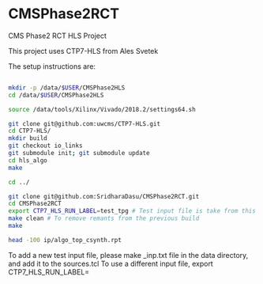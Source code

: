 # CMSPhase2RCT
CMS Phase2 RCT HLS Project

This project uses CTP7-HLS from Ales Svetek

The setup instructions are:

```bash

mkdir -p /data/$USER/CMSPhase2HLS
cd /data/$USER/CMSPhase2HLS

source /data/tools/Xilinx/Vivado/2018.2/settings64.sh

git clone git@github.com:uwcms/CTP7-HLS.git
cd CTP7-HLS/
mkdir build
git checkout io_links
git submodule init; git submodule update
cd hls_algo
make

cd ../

git clone git@github.com:SridharaDasu/CMSPhase2RCT.git
cd CMSPhase2RCT
export CTP7_HLS_RUN_LABEL=test_tpg # Test input file is take from this label - default is test_data
make clean # To remove remants from the previous build 
make

head -100 ip/algo_top_csynth.rpt

```

To add a new test input file, please make <label>_inp.txt file in the data directory, and add it to the sources.tcl
To use a different input file, export CTP7_HLS_RUN_LABEL=<label>
